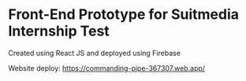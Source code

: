 # Front-End Prototype for Suitmedia Internship Test

Created using React JS and deployed using Firebase

Website deploy: https://commanding-pipe-367307.web.app/

